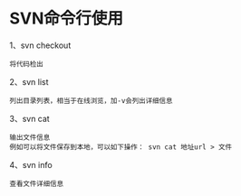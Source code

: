 # SVN命令行使用

1、svn checkout

    将代码检出

2、svn list

    列出目录列表，相当于在线浏览，加-v会列出详细信息

3、svn cat

    输出文件信息
    例如可以将文件保存到本地，可以如下操作： svn cat 地址url > 文件

4、svn info

    查看文件详细信息